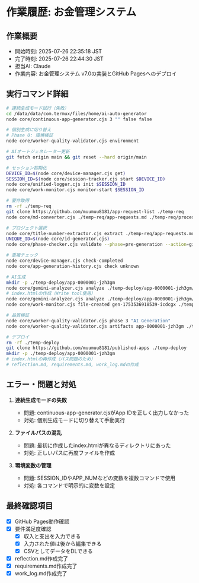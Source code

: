 # 作業履歴: お金管理システム

## 作業概要
- 開始時刻: 2025-07-26 22:35:18 JST
- 完了時刻: 2025-07-26 22:44:30 JST
- 担当AI: Claude
- 作業内容: お金管理システム v7.0の実装とGitHub Pagesへのデプロイ

## 実行コマンド詳細
```bash
# 連続生成モード試行（失敗）
cd /data/data/com.termux/files/home/ai-auto-generator
node core/continuous-app-generator.cjs 3 "" false false

# 個別生成に切り替え
# Phase 0: 環境検証
node core/worker-quality-validator.cjs environment

# AIオートジェネレーター更新
git fetch origin main && git reset --hard origin/main

# セッション初期化
DEVICE_ID=$(node core/device-manager.cjs get)
SESSION_ID=$(node core/session-tracker.cjs start $DEVICE_ID)
node core/unified-logger.cjs init $SESSION_ID
node core/work-monitor.cjs monitor-start $SESSION_ID

# 要件取得
rm -rf ./temp-req
git clone https://github.com/muumuu8181/app-request-list ./temp-req
node core/md-converter.cjs ./temp-req/app-requests.md ./temp-req/processed.json

# プロジェクト選択
node core/title-number-extractor.cjs extract ./temp-req/app-requests.md
UNIQUE_ID=$(node core/id-generator.cjs)
node core/phase-checker.cjs validate --phase=pre-generation --action=git_upload --app-id=app-0000001-jzh3gm

# 重複チェック
node core/device-manager.cjs check-completed
node core/app-generation-history.cjs check unknown

# AI生成
mkdir -p ./temp-deploy/app-0000001-jzh3gm
node core/gemini-analyzer.cjs analyze ./temp-deploy/app-0000001-jzh3gm/ initial gen-1753536918539-icdcgx
# index.htmlの作成（Write tool使用）
node core/gemini-analyzer.cjs analyze ./temp-deploy/app-0000001-jzh3gm/ mid gen-1753536918539-icdcgx
node core/work-monitor.cjs file-created gen-1753536918539-icdcgx ./temp-deploy/app-0000001-jzh3gm/index.html

# 品質検証
node core/worker-quality-validator.cjs phase 3 "AI Generation"
node core/worker-quality-validator.cjs artifacts app-0000001-jzh3gm ./temp-deploy/app-0000001-jzh3gm

# デプロイ
rm -rf ./temp-deploy
git clone https://github.com/muumuu8181/published-apps ./temp-deploy
mkdir -p ./temp-deploy/app-0000001-jzh3gm
# index.htmlの再作成（パス問題のため）
# reflection.md, requirements.md, work_log.mdの作成
```

## エラー・問題と対処
1. **連続生成モードの失敗**
   - 問題: continuous-app-generator.cjsがApp IDを正しく出力しなかった
   - 対処: 個別生成モードに切り替えて手動実行

2. **ファイルパスの混乱**
   - 問題: 最初に作成したindex.htmlが異なるディレクトリにあった
   - 対処: 正しいパスに再度ファイルを作成

3. **環境変数の管理**
   - 問題: SESSION_IDやAPP_NUMなどの変数を複数コマンドで使用
   - 対処: 各コマンドで明示的に変数を設定

## 最終確認項目
- [x] GitHub Pages動作確認
- [x] 要件満足度確認
  - [x] 収入と支出を入力できる
  - [x] 入力された値は後から編集できる
  - [x] CSVとしてデータをDLできる
- [x] reflection.md作成完了
- [x] requirements.md作成完了
- [x] work_log.md作成完了